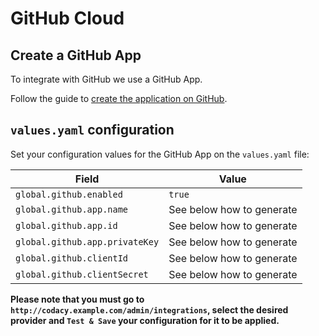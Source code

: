 # GitHub Cloud

## Create a GitHub App

To integrate with GitHub we use a GitHub App.

Follow the guide to [create the application on GitHub](create-github-app.md).

## `values.yaml` configuration

Set your configuration values for the GitHub App on the `values.yaml` file:

| Field                          | Value                     |
| ------------------------------ | ------------------------- |
| `global.github.enabled`        | `true`                    |
| `global.github.app.name`       | See below how to generate |
| `global.github.app.id`         | See below how to generate |
| `global.github.app.privateKey` | See below how to generate |
| `global.github.clientId`       | See below how to generate |
| `global.github.clientSecret`   | See below how to generate |

**Please note that you must go to `http://codacy.example.com/admin/integrations`, select the desired provider and `Test & Save` your configuration for it to be applied.**
